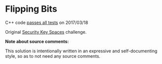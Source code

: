 Flipping Bits
=============

C++ code [passes all tests](https://www.hackerrank.com/challenges/flipping-bits) on 2017/03/18

Original [Security Key Spaces](https://www.hackerrank.com/challenges/flipping-bits) challenge.


**Note about source comments:**

This solution is intentionally written in an expressive and self-documenting style, so as to not need
any source comments.

